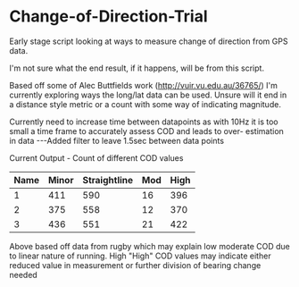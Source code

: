 # Change-of-Direction-Trial
Early stage script looking at ways to measure change of direction from GPS data. 

I'm not sure what the end result, if it happens, will be from this script. 

Based off some of Alec Buttfields work (http://vuir.vu.edu.au/36765/) I'm currently exploring ways the long/lat data can be used. 
Unsure will it end in a distance style metric or a count with some way of indicating magnitude. 

Currently need to increase time between datapoints as with 10Hz it is too small a time frame to accurately assess COD and leads to over- estimation in data ---Added filter to leave 1.5sec between data points

Current Output - Count of different COD values


| Name  | Minor  | Straightline |Mod       | High      |
| ----- |--------| -------------| -------- | --------- |
| 1     | 411    | 590          |16        |396        |
| 2     | 375    | 558          |12        |370        |
| 3     | 436    | 551          |21        |422        |

Above based off data from rugby which may explain low moderate COD due to linear nature of running. 
High "High" COD values may indicate either reduced value in measurement or further division of bearing change needed
